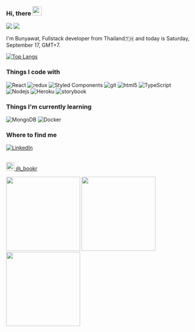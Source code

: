 ### Hi, there <img src="https://media.giphy.com/media/hvRJCLFzcasrR4ia7z/giphy.gif" width="25px">

![](https://komarev.com/ghpvc/?username=bsrisompong&color=green)
![](https://hit.yhype.me/github/profile?user_id=33023239)


I'm Bunyawat, Fullstack developer from Thailand🇹🇭 and today is Saturday, September 17, GMT+7.

[![Top Langs](https://github-readme-stats.vercel.app/api/top-langs/?username=bsrisompong&langs_count=8)](https://github.com/anuraghazra/github-readme-stats)

<h3>Things I code with</h3>
<p>
<img alt="React" src="https://img.shields.io/badge/-React-45b8d8?style=flat-square&logo=react&logoColor=white" />
  <img alt="redux" src="https://img.shields.io/badge/-Redux-764ABC?style=flat-square&logo=redux&logoColor=white" />
  <img alt="Styled Components" src="https://img.shields.io/badge/-Styled_Components-db7092?style=flat-square&logo=styled-components&logoColor=white" />
  <img alt="git" src="https://img.shields.io/badge/-Git-F05032?style=flat-square&logo=git&logoColor=white" />
  <img alt="html5" src="https://img.shields.io/badge/-HTML5-E34F26?style=flat-square&logo=html5&logoColor=white" />
  <img alt="TypeScript" src="https://img.shields.io/badge/-TypeScript-007ACC?style=flat-square&logo=typescript&logoColor=white" />
  <img alt="Nodejs" src="https://img.shields.io/badge/-Nodejs-43853d?style=flat-square&logo=Node.js&logoColor=white" />
  <img alt="Heroku" src="https://img.shields.io/badge/-Heroku-430098?style=flat-square&logo=heroku&logoColor=white" />
  <img alt="storybook" src="https://img.shields.io/badge/storybook-db7092?logo=storybook&logoColor=white&style=flat-square" />
</p>

<h3>Things I'm currently learning </h3>
<p>
  <img alt="MongoDB" src="https://img.shields.io/badge/-MongoDB-13aa52?style=flat-square&logo=mongodb&logoColor=white" />
  <img alt="Docker" src="https://img.shields.io/badge/-Docker-46a2f1?style=flat-square&logo=docker&logoColor=white" />
</p>


<h3>Where to find me</h3>
<a href="https://www.linkedin.com/in/bsrisompong" target="_blank"><img alt="LinkedIn" src="https://img.shields.io/badge/linkedin-%230077B5.svg?&style=for-the-badge&logo=linkedin&logoColor=white" /></a>
<br></br>
<p><a href="https://www.instagram.com/_bookr/" target="_blank"><img
    src="https://camo.githubusercontent.com/c9dacf0f25a1489fdbc6c0d2b41cda58b77fa210a13a886d6f99e027adfbd358/68747470733a2f2f6564656e742e6769746875622e696f2f537570657254696e7949636f6e732f696d616765732f7376672f696e7374616772616d2e737667"
    width="22" /> @_bookr</a></p>
<p><img  height="200" src="https:&#x2F;&#x2F;cdn1.picuki.com&#x2F;hosted-by-instagram&#x2F;q&#x3D;0exhNuNYnjBGZDHIdN5WmL9I2PgyBg5RNecaS7j0nyZiNxIsbHWB58ltwdGn%7C%7CDh6Kwh9HS+Lfz9n5IwpVFlRZFd7PkDcQLCKSzxT66mbU4Cq1Tdl9J5pkr49K30XYXOt%7C%7CsEqOzjYMTIfQeoEH%7C%7Cbx7a8Koru5A2MGo1zRMrBC0GAG4fy3UPI7mslm3ayEv0Pxto0%7C%7CNylL9XkgKQcur87L+XdbEvL+M4Byp6JzSPkCj9ND1OHtpCa5BTB7Kz84KD6chYTJnLMashzycRkiqVifZogDdwEVl1uJ8RM1v9EPp7TzN916+98ZkIGRT2UFAjsm8lJhmMntxxzsXC24j1d56U3ckZupJ%7C%7CM%7C%7CpKqkCNXORtzAzgLQeqnvMoJcV247I8uCfVrzKvyxQcdcy90cTtwd83%7C%7Chtjmzd4%7C%7Cn1RcsXDNO0maJ.jpeg?1" /> <img height="200" src="https:&#x2F;&#x2F;cdn1.picuki.com&#x2F;hosted-by-instagram&#x2F;q&#x3D;0exhNuNYnjBGZDHIdN5WmL9I2PgyBg5RNecaS7j0nyZiNxIsbHWB58ltwdGn%7C%7CDh6Kwh9HS+LfjZh440jWV1SZFF8OULbSrWIRT9U6KyYVoCm0DBu8ZBjnLwwK3waZnSn8MEkOzjYMTIfQeoEH%7C%7Cb2rvUW8PvwbTIBpi2TMLBCyQlWotfpUrJy9ZRzt52U1h+189JldAJZ+jtvdBFundPZlTIeAf3+Idp1orN2S%7C%7CkKh9QUuKK%7C%7C1SO2ECMseW16GX6Rv5+HoOAAuiDpYGhpqzPheKc4EEMWggiR5Dw%7C%7Cma8rp9O1GaxVgOQ2t5%7C%7CiCmMDUjFKiCU%7C%7Ck8SqtQLsSUHv3EBQnjeel%7C%7CW+eqN29qrREavPf+H+5HjIa5XQK5pCCGIFMt7XSXHuOsqjNc8NxKRdDMgd23Kn+SCvV4Dzmhx0WWMZ0RetXLNWBcKTx5C3+3ON2juK8VU5.jpeg?1" /> <img height="200" src="https:&#x2F;&#x2F;cdn1.picuki.com&#x2F;hosted-by-instagram&#x2F;q&#x3D;0exhNuNYnjBGZDHIdN5WmL9I2PgyBg5RNecaS7j0nyZiNxIsbHWB58ltwdGn%7C%7CDh6Kwh9HS+Lfjdg5YwpVFVTZFN6NUfaSbaLRDxS5q2YVICh1Dxl9p9jk7YyJHwXZXao98opOzjYMTIfQeoEH%7C%7Cb2r+0X5vvwajIFuDWWNOUtzCVG%7C%7CMm0X51wmcRm3ayEv0Pxto0%7C%7CNylL9XkgKQcur87L+XdbEvL+M4Byp6JzSPkCj9ND1OHtpCa5BTB7KzY4KD6chYTJnLNUsxnQWzge0WaiaogDdmIPiVC18RM1v9EPp7TzN916+98ZkIGRT2UFAjsm8lJhmMntxxzsXDm6ik0L0VXr5buQfO4XjKz1K8GWfd3v%7C%7ChL6RIftWeNYX1NcNtDEZlLYA8aHQcdcy90cTtwe9A6Qtjmzd4%7C%7Cn1RcsXDNO0maJ.jpeg?1" /></p>


<!--
**bsrisompong/bsrisompong** is a ✨ _special_ ✨ repository because its `README.md` (this file) appears on your GitHub profile.

Here are some ideas to get you started:

- 🔭 I’m currently working on ...
- 🌱 I’m currently learning ...
- 👯 I’m looking to collaborate on ...
- 🤔 I’m looking for help with ...
- 💬 Ask me about ...
- 📫 How to reach me: ...
- 😄 Pronouns: ...
- ⚡ Fun fact: ...
-->



